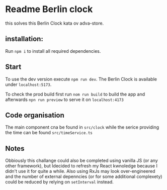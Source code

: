 # Readme Berlin clock

this solves this Berlin Clock kata ov adva-store.

## installation:

Run `npm i` to install all required dependencies.

## Start

To use the dev version execute `npm run dev`.  The Berlin Clock is available under `localhost:5173`.

To check the prod build first run `nom run build` to build the app and afterwards `npn run preview` to serve it on `localhost:4173`


## Code organisation

The main component cna be found in `src/clock` while the serice providing the time can be found `src/timeService.ts`

## Notes

Obbiously this challange could also be completed using vanilla JS (or any other framework), but Idecided to refresh my React 
kwnoledge because I didn't use it for quite a while.
Also using RxJs may look over-engineered and the number of external depenncies (or for some additional complexety) could be 
reduced by relying on `setInterval` instead.